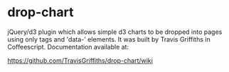 drop-chart
==========

jQuery/d3 plugin which allows simple d3 charts to be dropped into pages using only tags and 'data-' elements. It was
built by Travis Griffiths in Coffeescript. Documentation available at:

https://github.com/TravisGriffiths/drop-chart/wiki

